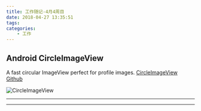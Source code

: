 ```yaml
---
title: 工作随记-4月4周目
date: 2018-04-27 13:35:51
tags: 
categories:
    - 工作
---
```


## Android CircleImageView

A fast circular ImageView perfect for profile images. 
[CircleImageView Github][1]

![CircleImageView][2]

----------



-------------------------------------------------------------

  [1]: https://github.com/hdodenhof/CircleImageView
  [2]: https://camo.githubusercontent.com/e17a2a83e3e205a822d27172cb3736d4f441344d/68747470733a2f2f7261772e6769746875622e636f6d2f68646f64656e686f662f436972636c65496d616765566965772f6d61737465722f73637265656e73686f742e706e67